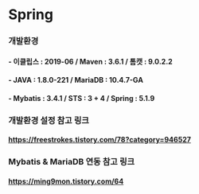# Spring

### 개발환경
#### - 이클립스 : 2019-06  /  Maven : 3.6.1  / 톰캣 : 9.0.2.2
#### - JAVA : 1.8.0-221  /  MariaDB : 10.4.7-GA
#### - Mybatis : 3.4.1  /  STS : 3 + 4  /  Spring : 5.1.9


### 개발환경 설정 참고 링크
#### https://freestrokes.tistory.com/78?category=946527



### Mybatis & MariaDB 연동 참고 링크
#### https://ming9mon.tistory.com/64

